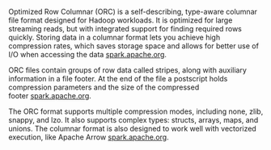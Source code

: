 Optimized Row Columnar (ORC) is a self-describing, type-aware columnar file format designed for Hadoop workloads. It is optimized for large streaming reads, but with integrated support for finding required rows quickly. Storing data in a columnar format lets you achieve high compression rates, which saves storage space and allows for better use of I/O when accessing the data [spark.apache.org](https://spark.apache.org/docs/latest/sql-data-sources-orc.html).

ORC files contain groups of row data called stripes, along with auxiliary information in a file footer. At the end of the file a postscript holds compression parameters and the size of the compressed footer [spark.apache.org](https://spark.apache.org/docs/latest/sql-data-sources-orc.html).

The ORC format supports multiple compression modes, including none, zlib, snappy, and lzo. It also supports complex types: structs, arrays, maps, and unions. The columnar format is also designed to work well with vectorized execution, like Apache Arrow [spark.apache.org](https://spark.apache.org/docs/latest/sql-data-sources-orc.html).